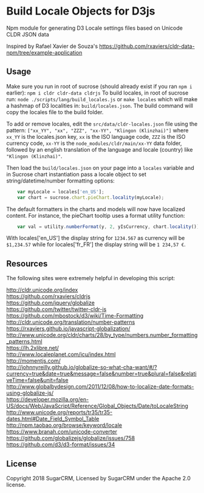 # Build Locale Objects for D3js
Npm module for generating D3 Locale settings files based on Unicode CLDR JSON data

Inspired by Rafael Xavier de Souza's
https://github.com/rxaviers/cldr-data-npm/tree/example-application

## Usage
Make sure you run in root of sucrose (should already exist if you ran `npm i` earlier):
    `npm i cldr cldr-data cldrjs`
To build locales, in root of sucrose run:
    `node ./scripts/lang/build_locales.js` or `make locales`
which will make a hashmap of D3 localities in:
    `build/locales.json`.
The build command will copy the locales file to the build folder.

To add or remove locales, edit the `src/data/cldr-locales.json` file using the pattern:
    `["xx_YY", "xx", "ZZZ", "xx-YY", "Klingon (Klinzhai)"]`
where `xx_YY` is the locales.json key, `xx` is the ISO language code, `ZZZ` is the ISO currency code,
`xx-YY` is the `node_modules/cldr/main/xx-YY` data folder, followed by an english translation of
the language and locale (country) like `"Klingon (Klinzhai)"`.

Then load the `build/locales.json` on your page into a `locales` variable and in Sucrose chart instantiation pass a locale object to set string/datetime/number formatting options:
```javascript
    var myLocale = locales['en_US'];
    var chart = sucrose.chart.pieChart.locality(myLocale);
```
The default formatters in the charts and models will now have localized content.
For instance, the pieChart tooltip uses a format utility function:
```javascript
    var val = utility.numberFormat(y, 2, yIsCurrency, chart.locality());
```
With locales['en_US'] the display string for `1234.567` as currency will be `$1,234.57`
while for locales['fr_FR'] the display string will be `1 234,57 €`.

## Resources
The following sites were extremely helpful in developing this script:

http://cldr.unicode.org/index  
https://github.com/rxaviers/cldrjs  
https://github.com/jquery/globalize  
https://github.com/twitter/twitter-cldr-js  
https://github.com/mbostock/d3/wiki/Time-Formatting  
http://cldr.unicode.org/translation/number-patterns  
https://rxaviers.github.io/javascript-globalization/  
http://www.unicode.org/cldr/charts/28/by_type/numbers.number_formatting_patterns.html  
https://lh.2xlibre.net/  
http://www.localeplanet.com/icu/index.html  
http://momentjs.com/  
http://johnnyreilly.github.io/globalize-so-what-cha-want/#/?currency=true&date=true&message=false&number=true&plural=false&relativeTime=false&unit=false  
http://www.globalbydesign.com/2011/12/08/how-to-localize-date-formats-using-globalize-js/  
https://developer.mozilla.org/en-US/docs/Web/JavaScript/Reference/Global_Objects/Date/toLocaleString  
http://www.unicode.org/reports/tr35/tr35-dates.html#Date_Field_Symbol_Table  
http://npm.taobao.org/browse/keyword/locale  
https://www.branah.com/unicode-converter  
https://github.com/globalizejs/globalize/issues/758  
https://github.com/d3/d3-format/issues/34  

## License
Copyright 2018 SugarCRM, Licensed by SugarCRM under the Apache 2.0 license.
